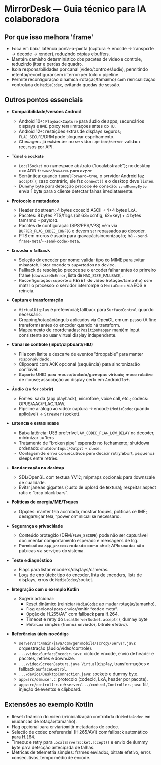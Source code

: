 # MirrorDesk — Guia técnico para IA colaboradora

## Por que isso melhora 'frame'

- Foca em baixa latência ponta-a-ponta (captura → encode → transporte → decode → render), reduzindo cópias e buffers.
- Mantém caminho determinístico dos pacotes de vídeo e controle, reduzindo jitter e perdas de quadro.
- Isola responsabilidades por canal (vídeo/controle/áudio), permitindo retentar/reconfigurar sem interromper todo o pipeline.
- Permite reconfiguração dinâmica (rotação/tamanho) com reinicialização controlada do `MediaCodec`, evitando quedas de sessão.

## Outros pontos essenciais

- **Compatibilidade/versões Android**
  - Android 10+: `PlaybackCapture` para áudio de apps; secundários displays e IME policy têm limitações antes do 10.
  - Android 12+: restrições extras de displays seguros; `FLAG_SECURE`/DRM pode bloquear espelhamento.
  - Checagens já existentes no servidor: `Options`/`Server` validam recursos por API.

- **Túnel e sockets**
  - `LocalSocket` no namespace abstrato ("localabstract:<nome>"); no desktop use ADB `forward`/`reverse` para expor.
  - Semântica: quando `tunnelForward=true`, o servidor Android faz `accept()`; caso contrário, ele faz `connect()` e o desktop deve `listen`.
  - Dummy byte para detecção precoce de conexão: `sendDummyByte` envia 1 byte para o cliente detectar falhas imediatamente.

- **Protocolo e metadados**
  - Header do stream: 4 bytes codecId ASCII + 4+4 bytes LxA.
  - Pacotes: 8 bytes PTS/flags (bit 63=config, 62=key) + 4 bytes tamanho + payload.
  - Pacotes de configuração (SPS/PPS/VPS) vêm via `BUFFER_FLAG_CODEC_CONFIG` e devem ser repassados ao decoder.
  - PTS em micros é usado para gravação/sincronização; há `--send-frame-meta`/`--send-codec-meta`.

- **Encoder e fallback**
  - Seleção de encoder por nome: validar tipo do MIME para evitar mismatch; listar encoders suportados no device.
  - Fallback de resolução precoce se o encoder falhar antes do primeiro frame (`downsizeOnError`, lista de `MAX_SIZE_FALLBACK`).
  - Reconfiguração: suporte a RESET de vídeo (rotação/tamanho) sem matar o processo; o servidor interrompe o `MediaCodec` via EOS e reinicia.

- **Captura e transformação**
  - `VirtualDisplay` é preferencial; fallback para `SurfaceControl` quando necessário.
  - Cropping/rotação/ângulo aplicados via OpenGL em um passo (Affine transform) antes do encoder quando há transform.
  - Mapeamento de coordenadas: `PositionMapper` mantém input consistente ao usar virtual display independente.

- **Canal de controle (input/clipboard/HID)**
  - Fila com limite e descarte de eventos “droppable” para manter responsividade.
  - Clipboard com ACK opcional (sequência) para sincronização confiável.
  - Suporte UHID para mouse/teclado/gamepad virtuais; modo relativo de mouse; associação ao display certo em Android 15+.

- **Áudio (se for cobrir)**
  - Fontes: saída (app playback), microfone, voice call, etc.; codecs: OPUS/AAC/FLAC/RAW.
  - Pipeline análogo ao vídeo: captura → encode (`MediaCodec` quando aplicável) → `Streamer` (socket).

- **Latência e estabilidade**
  - Baixa latência: USB preferível, `AV_CODEC_FLAG_LOW_DELAY` no decoder, minimizar buffers.
  - Tratamento de “broken pipe” esperado no fechamento; shutdown ordenado: `shutdownInput/Output` + `close`.
  - Contagem de erros consecutivos para decidir retry/abort; pequenos sleeps entre retries.

- **Renderização no desktop**
  - SDL/OpenGL com textura YV12; mipmaps opcionais para downscale de qualidade.
  - Evitar janelas gigantes (custo de upload de textura); respeitar aspect ratio e “crop black bars”.

- **Políticas de energia/IME/Toques**
  - Opções: manter tela acordada, mostrar toques, políticas de IME; desligar/ligar tela; “power on” inicial se necessário.

- **Segurança e privacidade**
  - Conteúdo protegido (DRM/`FLAG_SECURE`) pode não ser capturável; documentar comportamento esperado e mensagens de log.
  - Permissões: `app_process` rodando como shell; APIs usadas são públicas via serviços do sistema.

- **Teste e diagnóstico**
  - Flags para listar encoders/displays/câmeras.
  - Logs de erro úteis: tipo do encoder, lista de encoders, lista de displays, erros de `MediaCodec`/socket.

- **Integração com o exemplo Kotlin**
  - Sugerir adicionar:
    - Reset dinâmico (reiniciar `MediaCodec` ao mudar rotação/tamanho).
    - Flag opcional para enviar/omitir “codec meta”.
    - Opção de H.265/AV1 com fallback para H.264.
    - Timeout e retry do `LocalServerSocket.accept()`; dummy byte.
    - Métricas simples (frames enviados, bitrate efetivo).

- **Referências úteis no código**
  - `server/src/main/java/com/genymobile/scrcpy/Server.java`: orquestração (áudio/vídeo/controle).
  - `.../video/SurfaceEncoder.java`: ciclo de encode, envio de header e pacotes, retries e downsize.
  - `.../video/ScreenCapture.java`: `VirtualDisplay`, transformações e fallback `SurfaceControl`.
  - `.../device/DesktopConnection.java`: sockets e dummy byte.
  - `app/src/demuxer.c`: protocolo (codecId, LxA, header por pacote).
  - `app/src/controller.c` e `server/.../control/Controller.java`: fila, injeção de eventos e clipboard.

## Extensões ao exemplo Kotlin

- Reset dinâmico do vídeo (reinicialização controlada do `MediaCodec` em mudanças de rotação/tamanho).
- Flag opcional para enviar/omitir metadados de codec.
- Seleção de codec preferencial (H.265/AV1) com fallback automático para H.264.
- Timeout e retry para `LocalServerSocket.accept()` e envio de dummy byte para detecção antecipada de falhas.
- Métricas de telemetria simples: frames enviados, bitrate efetivo, erros consecutivos, tempo médio de encode.


